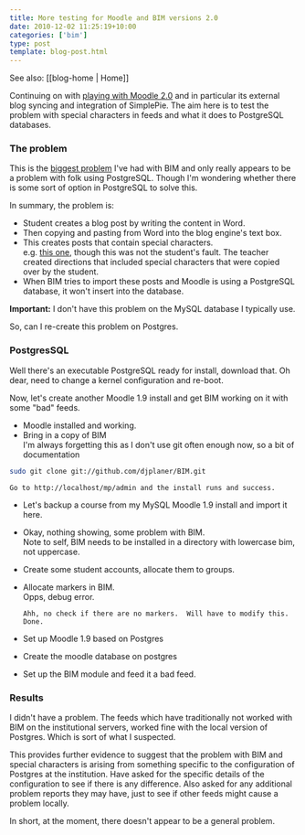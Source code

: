 ```yaml
---
title: More testing for Moodle and BIM versions 2.0
date: 2010-12-02 11:25:19+10:00
categories: ['bim']
type: post
template: blog-post.html
---
```


See also: [[blog-home | Home]]

Continuing on with [playing with Moodle 2.0](/blog2/2010/11/18/installing-and-starting-with-moodle-2-0/) and in particular its external blog syncing and integration of SimplePie. The aim here is to test the problem with special characters in feeds and what it does to PostgreSQL databases.

### The problem

This is the [biggest problem](/blog2/2010/09/05/more-problems-with-bim-and-special-characters/) I've had with BIM and only really appears to be a problem with folk using PostgreSQL. Though I'm wondering whether there is some sort of option in PostgreSQL to solve this.

In summary, the problem is:

- Student creates a blog post by writing the content in Word.
- Then copying and pasting from Word into the blog engine's text box.
- This creates posts that contain special characters.  
    e.g. [this one](http://vjones88.wordpress.com/2010/08/16/week-6/), though this was not the student's fault. The teacher created directions that included special characters that were copied over by the student.
- When BIM tries to import these posts and Moodle is using a PostgreSQL database, it won't insert into the database.

**Important:** I don't have this problem on the MySQL database I typically use.

So, can I re-create this problem on Postgres.

### PostgresSQL

Well there's an executable PostgreSQL ready for install, download that. Oh dear, need to change a kernel configuration and re-boot.

Now, let's create another Moodle 1.9 install and get BIM working on it with some "bad" feeds.

- Moodle installed and working.
- Bring in a copy of BIM  
    I'm always forgetting this as I don't use git often enough now, so a bit of documentation  
```sh
sudo git clone git://github.com/djplaner/BIM.git 
```
    Go to http://localhost/mp/admin and the install runs and success.
- Let's backup a course from my MySQL Moodle 1.9 install and import it here.
- Okay, nothing showing, some problem with BIM.  
    Note to self, BIM needs to be installed in a directory with lowercase bim, not uppercase.
- Create some student accounts, allocate them to groups.
- Allocate markers in BIM.  
    Opps, debug error.
    
    ```
    Ahh, no check if there are no markers.  Will have to modify this. Done.
    ```
    
- Set up Moodle 1.9 based on Postgres
- Create the moodle database on postgres
- Set up the BIM module and feed it a bad feed.

### Results

I didn't have a problem. The feeds which have traditionally not worked with BIM on the institutional servers, worked fine with the local version of Postgres. Which is sort of what I suspected.

This provides further evidence to suggest that the problem with BIM and special characters is arising from something specific to the configuration of Postgres at the institution. Have asked for the specific details of the configuration to see if there is any difference. Also asked for any additional problem reports they may have, just to see if other feeds might cause a problem locally.

In short, at the moment, there doesn't appear to be a general problem.